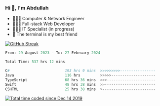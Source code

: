 <h3>Hi 👋, I'm Abdullah</h3>

- 👷🏼‍♂️ Computer & Network Engineer
- 👨🏻‍💻 Full-stack Web Developer
- 👨🏻‍💻 IT Specialist (in progress)
- 🖤 The terminal is my best friend

[![GitHub Streak](https://streak-stats.demolab.com?user=al3bad&theme=transparent&date_format=j%20M%5B%20Y%5D)](https://git.io/streak-stats)

<!--START_SECTION:waka-->

```python
From: 29 August 2023 - To: 27 February 2024

Total Time: 537 hrs 12 mins

C#                         193 hrs 9 mins  >>>>>>>>>----------------   35.66 %
Java                       116 hrs         >>>>>--------------------   21.42 %
TypeScript                 68 hrs 36 mins  >>>----------------------   12.67 %
Swift                      48 hrs 38 mins  >>-----------------------   08.98 %
CSHTML                     25 hrs 38 mins  >------------------------   04.73 %
```

<!--END_SECTION:waka-->

<p>
  <a href="https://wakatime.com/@ce2a2aac-0d6b-4d65-b864-8a4bcaf12967"><img src="https://wakatime.com/badge/user/ce2a2aac-0d6b-4d65-b864-8a4bcaf12967.svg" alt="Total time coded since Dec 14 2019" /></a>
</p>
